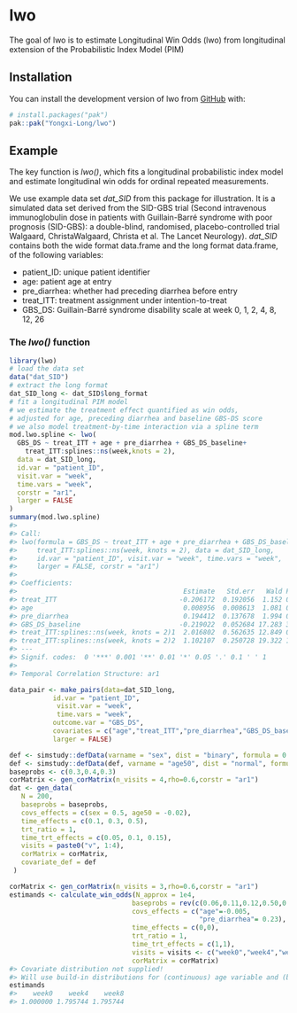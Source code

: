 
<!-- README.md is generated from README.Rmd. Please edit that file -->

# lwo

<!-- badges: start -->
<!-- badges: end -->

The goal of lwo is to estimate Longitudinal Win Odds (lwo) from
longitudinal extension of the Probabilistic Index Model (PIM)

## Installation

You can install the development version of lwo from
[GitHub](https://github.com/) with:

``` r
# install.packages("pak")
pak::pak("Yongxi-Long/lwo")
```

## Example

The key function is *lwo()*, which fits a longitudinal probabilistic
index model and estimate longitudinal win odds for ordinal repeated
measurements.

We use example data set *dat_SID* from this package for illustration. It
is a simulated data set derived from the SID-GBS trial (Second
intravenous immunoglobulin dose in patients with Guillain-Barré syndrome
with poor prognosis (SID-GBS): a double-blind, randomised,
placebo-controlled trial Walgaard, ChristaWalgaard, Christa et al. The
Lancet Neurology). *dat_SID* contains both the wide format data.frame
and the long format data.frame, of the following variables:

- patient_ID: unique patient identifier
- age: patient age at entry
- pre_diarrhea: whether had preceding diarrhea before entry
- treat_ITT: treatment assignment under intention-to-treat
- GBS_DS: Guillain-Barré syndrome disability scale at week 0, 1, 2, 4,
  8, 12, 26

### The *lwo()* function

``` r
library(lwo)
# load the data set
data("dat_SID")
# extract the long format
dat_SID_long <- dat_SID$long_format
# fit a longitudinal PIM model
# we estimate the treatment effect quantified as win odds,
# adjusted for age, preceding diarrhea and baseline GBS-DS score
# we also model treatment-by-time interaction via a spline term
mod.lwo.spline <- lwo(
  GBS_DS ~ treat_ITT + age + pre_diarrhea + GBS_DS_baseline+
    treat_ITT:splines::ns(week,knots = 2),
  data = dat_SID_long,
  id.var = "patient_ID",
  visit.var = "week",
  time.vars = "week",
  corstr = "ar1",
  larger = FALSE
)
summary(mod.lwo.spline)
#> 
#> Call:
#> lwo(formula = GBS_DS ~ treat_ITT + age + pre_diarrhea + GBS_DS_baseline + 
#>     treat_ITT:splines::ns(week, knots = 2), data = dat_SID_long, 
#>     id.var = "patient_ID", visit.var = "week", time.vars = "week", 
#>     larger = FALSE, corstr = "ar1")
#> 
#> Coefficients:
#>                                          Estimate   Std.err   Wald Pr(>|W|)    
#> treat_ITT                               -0.206172  0.192056  1.152 0.283048    
#> age                                      0.008956  0.008613  1.081 0.298407    
#> pre_diarrhea                             0.194412  0.137678  1.994 0.157926    
#> GBS_DS_baseline                         -0.219022  0.052684 17.283 3.22e-05 ***
#> treat_ITT:splines::ns(week, knots = 2)1  2.016802  0.562635 12.849 0.000338 ***
#> treat_ITT:splines::ns(week, knots = 2)2  1.102107  0.250728 19.322 1.10e-05 ***
#> ---
#> Signif. codes:  0 '***' 0.001 '**' 0.01 '*' 0.05 '.' 0.1 ' ' 1
#> 
#> Temporal Correlation Structure: ar1
```

``` r
data_pair <- make_pairs(data=dat_SID_long,
           id.var = "patient_ID",
            visit.var = "week",
            time.vars = "week",
           outcome.var = "GBS_DS",
           covariates = c("age","treat_ITT","pre_diarrhea","GBS_DS_baseline"),
           larger = FALSE)
```

``` r
def <- simstudy::defData(varname = "sex", dist = "binary", formula = 0.5)
def <- simstudy::defData(def, varname = "age50", dist = "normal", formula = 0, variance = 100)
baseprobs <- c(0.3,0.4,0.3)
corMatrix <- gen_corMatrix(n_visits = 4,rho=0.6,corstr = "ar1")
dat <- gen_data(
   N = 200,
   baseprobs = baseprobs,
   covs_effects = c(sex = 0.5, age50 = -0.02),
   time_effects = c(0.1, 0.3, 0.5),
   trt_ratio = 1,
   time_trt_effects = c(0.05, 0.1, 0.15),
   visits = paste0("v", 1:4),
   corMatrix = corMatrix,
   covariate_def = def
 )
```

``` r
corMatrix <- gen_corMatrix(n_visits = 3,rho=0.6,corstr = "ar1")
estimands <- calculate_win_odds(N_approx = 1e4,
                               baseprobs = rev(c(0.06,0.11,0.12,0.50,0.21)),
                               covs_effects = c("age"=-0.005,
                                                "pre_diarrhea"= 0.23),
                               time_effects = c(0,0),
                               trt_ratio = 1,
                               time_trt_effects = c(1,1),
                               visits = visits <- c("week0","week4","week8"),
                               corMatrix = corMatrix)
#> Covariate distribution not supplied!
#> Will use build-in distributions for (continuous) age variable and (binary) preceding diarrhea variable.
estimands
#>    week0    week4    week8 
#> 1.000000 1.795744 1.795744
```
